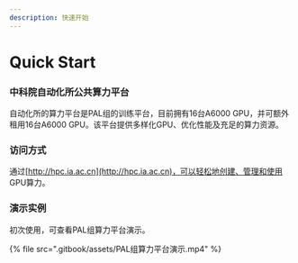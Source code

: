 ```yaml
---
description: 快速开始
---
```


# Quick Start

### 中科院自动化所公共算力平台

自动化所的算力平台是PAL组的训练平台，目前拥有16台A6000 GPU，并可额外租用16台A6000 GPU。该平台提供多样化GPU、优化性能及充足的算力资源。

### 访问方式

通过[http://hpc.ia.ac.cn](http://hpc.ia.ac.cn)，可以轻松地创建、管理和使用 GPU算力。

### 演示实例

初次使用，可查看PAL组算力平台演示。

{% file src=".gitbook/assets/PAL组算力平台演示.mp4" %}



